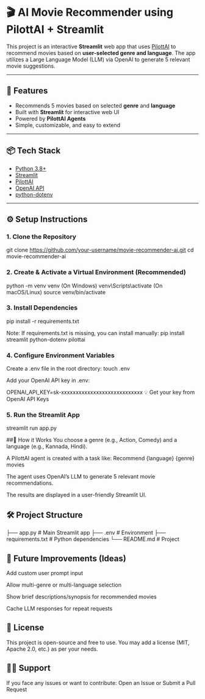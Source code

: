 # 🎬 AI Movie Recommender using PilottAI + Streamlit

This project is an interactive **Streamlit** web app that uses [PilottAI](https://pilottai.com/) to recommend movies based on **user-selected genre and language**. The app utilizes a Large Language Model (LLM) via OpenAI to generate 5 relevant movie suggestions.

---

## 🚀 Features

- Recommends 5 movies based on selected **genre** and **language**
- Built with **Streamlit** for interactive web UI
- Powered by **PilottAI Agents**
- Simple, customizable, and easy to extend

---

## 📦 Tech Stack

- [Python 3.8+](https://www.python.org/)
- [Streamlit](https://streamlit.io/)
- [PilottAI](https://pilottai.com/)
- [OpenAI API](https://platform.openai.com/)
- [python-dotenv](https://pypi.org/project/python-dotenv/)

---

## ⚙️ Setup Instructions

### 1. Clone the Repository

git clone https://github.com/your-username/movie-recommender-ai.git
cd movie-recommender-ai

### 2. Create & Activate a Virtual Environment (Recommended)

python -m venv venv (On Windows)
venv\Scripts\activate (On macOS/Linux)
source venv/bin/activate

### 3. Install Dependencies

pip install -r requirements.txt

Note: If requirements.txt is missing, you can install manually:
pip install streamlit python-dotenv pilottai

### 4. Configure Environment Variables
Create a .env file in the root directory:
touch .env

Add your OpenAI API key in .env:

OPENAI_API_KEY=sk-xxxxxxxxxxxxxxxxxxxxxxxxxxxx
💡 Get your key from OpenAI API Keys

### 5. Run the Streamlit App

streamlit run app.py

##🧠 How it Works
You choose a genre (e.g., Action, Comedy) and a language (e.g., Kannada, Hindi).

A PilottAI agent is created with a task like:
Recommend {language} {genre} movies

The agent uses OpenAI’s LLM to generate 5 relevant movie recommendations.

The results are displayed in a user-friendly Streamlit UI.

## 🛠️ Project Structure

├── app.py           # Main Streamlit app
├── .env             # Environment 
├── requirements.txt # Python dependencies
└── README.md        # Project 

## 🧩 Future Improvements (Ideas)
Add custom user prompt input

Allow multi-genre or multi-language selection

Show brief descriptions/synopsis for recommended movies

Cache LLM responses for repeat requests

## 📝 License
This project is open-source and free to use. You may add a license (MIT, Apache 2.0, etc.) as per your needs.

## 🙋‍♂️ Support
If you face any issues or want to contribute:
Open an Issue or Submit a Pull Request